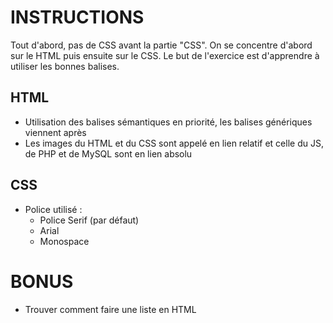 # INSTRUCTIONS
Tout d'abord, pas de CSS avant la partie "CSS".
On se concentre d'abord sur le HTML puis ensuite sur le CSS.
Le but de l'exercice est d'apprendre à utiliser les bonnes balises.

## HTML
- Utilisation des balises sémantiques en priorité, les balises génériques viennent après
- Les images du HTML et du CSS sont appelé en lien relatif et celle du JS, de PHP et de MySQL sont en lien absolu

## CSS
- Police utilisé :
    - Police Serif (par défaut)
    - Arial
    - Monospace

# BONUS
- Trouver comment faire une liste en HTML
